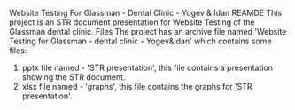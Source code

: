 Website Testing For Glassman - Dental Clinic - Yogev & Idan
REAMDE
This project is an STR document presentation for Website Testing of the Glassman dental clinic.
Files
The project has an archive file named 'Website Testing for Glassman - dental clinic - Yogev&idan' which contains some files:
1. pptx file named - 'STR presentation', this file contains a presentation showing the STR document.
2. xlsx file named - 'graphs', this file contains the graphs for 'STR presentation'.

